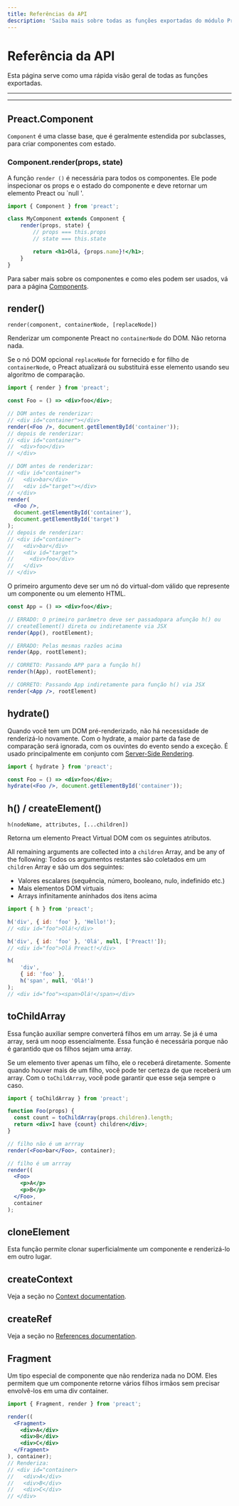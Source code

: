 ```yaml
---
title: Referências da API
description: 'Saiba mais sobre todas as funções exportadas do módulo Preact'
---
```


# Referência da API

Esta página serve como uma rápida visão geral de todas as funções exportadas.

---

<toc></toc>

---

## Preact.Component

`Component` é uma classe base, que é geralmente estendida por subclasses, para criar componentes com estado.

### Component.render(props, state)

A função `render ()` é necessária para todos os componentes. Ele pode inspecionar os props e o estado do componente e deve retornar um elemento Preact ou `null '.

```jsx
import { Component } from 'preact';

class MyComponent extends Component {
	render(props, state) {
		// props === this.props
		// state === this.state

		return <h1>Olá, {props.name}!</h1>;
	}
}
```

Para saber mais sobre os componentes e como eles podem ser usados, vá para a página [Components](/guide/v10/components).

## render()

`render(component, containerNode, [replaceNode])`

Renderizar um componente Preact no `containerNode` do DOM. Não retorna nada.

Se o nó DOM opcional `replaceNode` for fornecido e for filho de `containerNode`, o Preact atualizará ou substituirá esse elemento usando seu algoritmo de comparação.

```jsx
import { render } from 'preact';

const Foo = () => <div>foo</div>;

// DOM antes de renderizar:
// <div id="container"></div>
render(<Foo />, document.getElementById('container'));
// depois de renderizar:
// <div id="container">
//  <div>foo</div>
// </div>

// DOM antes de renderizar:
// <div id="container">
//   <div>bar</div>
//   <div id="target"></div>
// </div>
render(
  <Foo />,
  document.getElementById('container'),
  document.getElementById('target')
);
// depois de renderizar:
// <div id="container">
//   <div>bar</div>
//   <div id="target">
//     <div>foo</div>
//   </div>
// </div>
```

O primeiro argumento deve ser um nó do virtual-dom válido que represente um componente ou um elemento HTML.

```jsx
const App = () => <div>foo</div>;

// ERRADO: O primeiro parâmetro deve ser passadopara afunção h() ou
// createElement() direta ou indiretamente via JSX
render(App(), rootElement);

// ERRADO: Pelas mesmas razões acima
render(App, rootElement);

// CORRETO: Passando APP para a função h()
render(h(App), rootElement);

// CORRETO: Passando App indiretamente para função h() via JSX
render(<App />, rootElement)
```

## hydrate()

Quando você tem um DOM pré-renderizado, não há necessidade de renderizá-lo novamente. Com o hydrate, a maior parte da fase de comparação será ignorada, com os ouvintes do evento sendo a exceção. É usado principalmente em conjunto com
[Server-Side Rendering](/guide/v10/server-side-rendering).

```jsx
import { hydrate } from 'preact';

const Foo = () => <div>foo</div>;
hydrate(<Foo />, document.getElementById('container'));
```

## h() / createElement()

`h(nodeName, attributes, [...children])`

Retorna um elemento Preact Virtual DOM com os seguintes  atributos.

All remaining arguments are collected into a `children` Array, and be any of the following:
Todos os argumentos restantes são coletados em um `children` Array e são um dos seguintes:

- Valores escalares (sequência, número, booleano, nulo, indefinido etc.)
- Mais elementos DOM virtuais
- Arrays infinitamente aninhados dos itens acima

```js
import { h } from 'preact';

h('div', { id: 'foo' }, 'Hello!');
// <div id="foo">Olá!</div>

h('div', { id: 'foo' }, 'Olá', null, ['Preact!']);
// <div id="foo">Olá Preact!</div>

h(
	'div',
	{ id: 'foo' },
	h('span', null, 'Olá!')
);
// <div id="foo"><span>Olá!</span></div>
```

## toChildArray

Essa função auxiliar sempre converterá filhos em um array. Se já é uma array, será um noop essencialmente. Essa função é necessária porque não é garantido que os filhos sejam uma array.

Se um elemento tiver apenas um filho, ele o receberá diretamente. Somente quando houver mais de um filho, você pode ter certeza de que receberá um array. Com o `toChildArray`, você pode garantir que esse seja sempre o caso.

```jsx
import { toChildArray } from 'preact';

function Foo(props) {
  const count = toChildArray(props.children).length;
  return <div>I have {count} children</div>;
}

// filho não é um arrray
render(<Foo>bar</Foo>, container);

// filho é um arrray
render((
  <Foo>
    <p>A</p>
    <p>B</p>
  </Foo>,
  container
);
```

## cloneElement

Esta função permite clonar superficialmente um componente e renderizá-lo em outro lugar.

## createContext

Veja a seção no [Context documentation](/guide/v10/context#createcontext).

## createRef

Veja a seção no [References documentation](/guide/v10/refs#createref).

## Fragment

Um tipo especial de componente que não renderiza nada no DOM. Eles permitem que um componente retorne vários filhos irmãos sem precisar envolvê-los em uma div container.

```jsx
import { Fragment, render } from 'preact';

render((
  <Fragment>
    <div>A</div>
    <div>B</div>
    <div>C</div>
  </Fragment>
), container);
// Renderiza:
// <div id="container>
//   <div>A</div>
//   <div>B</div>
//   <div>C</div>
// </div>
```

